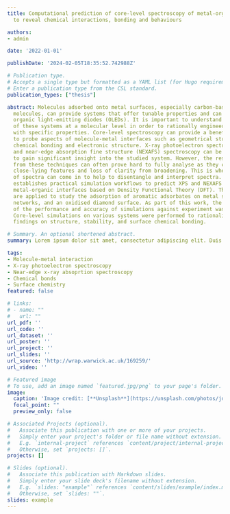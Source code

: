 ```yaml
---
title: Computational prediction of core-level spectroscopy of metal-organic interfaces
  to reveal chemical interactions, bonding and behaviours

authors:
- admin

date: '2022-01-01'

publishDate: '2024-02-05T18:35:52.742988Z'

# Publication type.
# Accepts a single type but formatted as a YAML list (for Hugo requirements).
# Enter a publication type from the CSL standard.
publication_types: ["thesis"]

abstract: Molecules adsorbed onto metal surfaces, especially carbon-based aromatic
  molecules, can provide systems that offer tunable properties and can be used in
  organic light-emitting diodes (OLEDs). It is important to understand the behaviour
  of these systems at a molecular level in order to rationally engineer interfaces
  with specific properties. Core-level spectroscopy can provide a beneficial method
  to probe aspects of molecule-metal interfaces such as geometrical structure, stability,
  chemical bonding and electronic structure. X-ray photoelectron spectroscopy (XPS)
  and near-edge absorption fine structure (NEXAFS) spectroscopy can be used in tandem
  to gain significant insight into the studied system. However, the resulting spectra
  from these techniques can often prove hard to fully analyse as they contain multiple
  close-lying features and loss of clarity from broadening. This is where simulations
  of spectra can come in to help to disentangle and interpret spectra. This thesis
  establishes practical simulation workflows to predict XPS and NEXAFS spectra of
  metal-organic interfaces based on Density Functional Theory (DFT). These methods
  are applied to study the adsorption of aromatic adsorbates on metal surfaces, two-dimensional
  networks, and an oxidised diamond surface. As part of this work, the assessment
  of the performance and accuracy of simulations against experiment was carried out.
  Core-level simulations on various systems were performed to rationalise experimental
  findings on structure, stability, and surface chemical bonding.

# Summary. An optional shortened abstract.
summary: Lorem ipsum dolor sit amet, consectetur adipiscing elit. Duis posuere tellus ac convallis placerat. Proin tincidunt magna sed ex sollicitudin condimentum.

tags:
- Molecule-metal interaction
- X-ray photoelectron spectroscopy
- Near-edge x-ray absoprtion spectroscopy
- Chemical bonds
- Surface chemistry
featured: false

# links:
# - name: ""
#   url: ""
url_pdf: ''
url_code: ''
url_dataset: ''
url_poster: ''
url_project: ''
url_slides: ''
url_source: 'http://wrap.warwick.ac.uk/169259/'
url_video: ''

# Featured image
# To use, add an image named `featured.jpg/png` to your page's folder. 
image:
  caption: 'Image credit: [**Unsplash**](https://unsplash.com/photos/jdD8gXaTZsc)'
  focal_point: ""
  preview_only: false

# Associated Projects (optional).
#   Associate this publication with one or more of your projects.
#   Simply enter your project's folder or file name without extension.
#   E.g. `internal-project` references `content/project/internal-project/index.md`.
#   Otherwise, set `projects: []`.
projects: []

# Slides (optional).
#   Associate this publication with Markdown slides.
#   Simply enter your slide deck's filename without extension.
#   E.g. `slides: "example"` references `content/slides/example/index.md`.
#   Otherwise, set `slides: ""`.
slides: example
---
```

